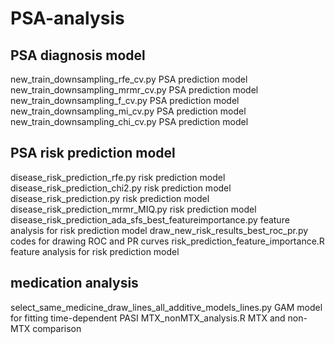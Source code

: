 # PSA-analysis
## PSA diagnosis model    
new_train_downsampling_rfe_cv.py    PSA prediction model
new_train_downsampling_mrmr_cv.py    PSA prediction model
new_train_downsampling_f_cv.py    PSA prediction model
new_train_downsampling_mi_cv.py    PSA prediction model
new_train_downsampling_chi_cv.py   PSA prediction model
## PSA risk prediction model
disease_risk_prediction_rfe.py   risk prediction model 
disease_risk_prediction_chi2.py   risk prediction model 
disease_risk_prediction.py   risk prediction model 
disease_risk_prediction_mrmr_MIQ.py   risk prediction model 
disease_risk_prediction_ada_sfs_best_featureimportance.py   feature analysis for risk prediction model
draw_new_risk_results_best_roc_pr.py    codes for drawing ROC and PR curves
risk_prediction_feature_importance.R    feature analysis for risk prediction model
## medication analysis
select_same_medicine_draw_lines_all_additive_models_lines.py  GAM model for fitting time-dependent PASI 
MTX_nonMTX_analysis.R   MTX and non-MTX comparison
